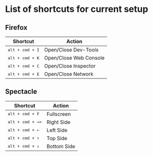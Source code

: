 # List of shortcuts for current setup

## Firefox
<table>
  <thead>
    <tr>
      <th>Shortcut</th>
      <th>Action</th>
    </tr>
  </thead>
  
  <tbody>
    <tr>
      <td><kbd>alt + cmd + I</kbd></td>
      <td>Open/Close Dev-Tools</td>
    </tr>
    <tr>
      <td><kbd>alt + cmd + K</kbd></td>
      <td>Open/Close Web Console</td>
    </tr>
    <tr>
      <td><kbd>alt + cmd + C</kbd></td>
      <td>Open/Close Inspector</td>
    </tr>
    <tr>
      <td><kbd>alt + cmd + E</kbd></td>
      <td>Open/Close Network</td>
    </tr>
  </tbody>
</table>

## Spectacle
<table>
  <thead>
    <tr>
      <th>Shortcut</th>
      <th>Action</th>
    </tr>
  </thead>
  
  <tbody>
    <tr>
      <td><kbd>alt + cmd + F</kbd></td>
      <td>Fullscreen</td>
    </tr>
    <tr>
      <td><kbd>alt + cmd + →></td>
      <td>Right Side</td>
    </tr>
    <tr>
      <td><kbd>alt + cmd + ←</kbd></td>
      <td>Left Side</td>
    </tr>
    <tr>
      <td><kbd>alt + cmd + ↑</kbd></td>
      <td>Top Side</td>
    </tr>
    <tr>
      <td><kbd>alt + cmd + ↓</kbd></td>
      <td>Bottom Side</td>
    </tr>
  </tbody>
</table>
